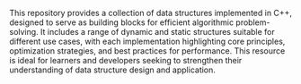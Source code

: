 This repository provides a collection of data structures implemented in C++, designed to serve as building blocks for efficient algorithmic problem-solving. It includes a range of dynamic and static structures suitable for different use cases, with each implementation highlighting core principles, optimization strategies, and best practices for performance. This resource is ideal for learners and developers seeking to strengthen their understanding of data structure design and application.
